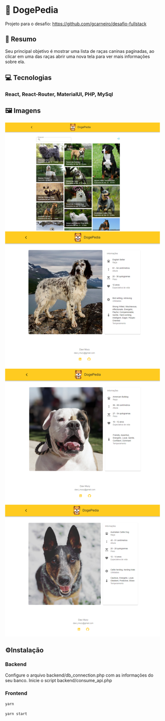 
# 🐶 DogePedia
Projeto para o desafio: https://github.com/gcarneiro/desafio-fullstack

## 📝 Resumo
Seu principal objetivo é mostrar uma lista de raças caninas paginadas, ao clicar em uma das raças abrir uma nova tela para ver mais informações sobre ela.

## 💻 Tecnologias
### React, React-Router, MaterialUI, PHP, MySql

## 🖼️ Imagens
![alt text](https://github.com/davimury/DogePedia/blob/main/images/1.png)
![alt text](https://github.com/davimury/DogePedia/blob/main/images/2.png)
![alt text](https://github.com/davimury/DogePedia/blob/main/images/3.png)
![alt text](https://github.com/davimury/DogePedia/blob/main/images/4.png)

## ⚙️Instalação
### Backend
Configure o arquivo backend/db_connection.php com as informações do seu banco.
Inicie o script backend/consume_api.php

### Frontend
```
yarn

yarn start
```
